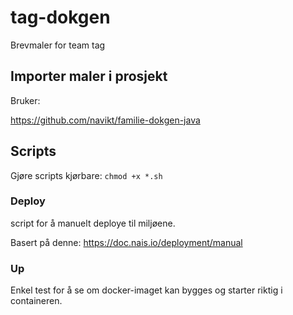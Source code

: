 # tag-dokgen
Brevmaler for team tag


## Importer maler i prosjekt

Bruker:

https://github.com/navikt/familie-dokgen-java

## Scripts

Gjøre scripts kjørbare:
`chmod +x *.sh`

### Deploy
script for å manuelt deploye til miljøene.

Basert på denne: https://doc.nais.io/deployment/manual

### Up
Enkel test for å se om docker-imaget kan bygges og starter riktig i containeren.
